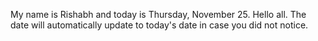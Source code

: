 My name is Rishabh and today is Thursday, November 25. Hello all. The date will automatically update to today's date in case you did not notice.
